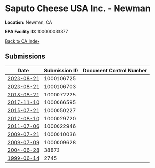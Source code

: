 # Saputo Cheese USA Inc. - Newman

**Location:** Newman, CA

**EPA Facility ID:** 100000033377

[Back to CA Index](../../index.md)

## Submissions

| Date | Submission ID | Document Control Number |
|------|--------------|-------------------------|
| [2023-08-21](submissions/1000106725.md) | 1000106725 |  |
| [2023-08-21](submissions/1000106703.md) | 1000106703 |  |
| [2018-08-21](submissions/1000072225.md) | 1000072225 |  |
| [2017-11-10](submissions/1000066595.md) | 1000066595 |  |
| [2015-07-21](submissions/1000050227.md) | 1000050227 |  |
| [2012-08-10](submissions/1000029720.md) | 1000029720 |  |
| [2011-07-06](submissions/1000022946.md) | 1000022946 |  |
| [2009-07-21](submissions/1000010036.md) | 1000010036 |  |
| [2009-07-09](submissions/1000009628.md) | 1000009628 |  |
| [2004-06-28](submissions/38872.md) | 38872 |  |
| [1999-06-14](submissions/2745.md) | 2745 |  |
